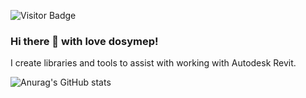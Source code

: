![Visitor Badge](https://visitor-badge.laobi.icu/badge?page_id=dosymep)

### Hi there 👋 with love dosymep!

I create libraries and tools to assist with working with Autodesk Revit.

![Anurag's GitHub stats](https://github-readme-stats.vercel.app/api?username=dosymep&show_icons=true&theme=onedark)
